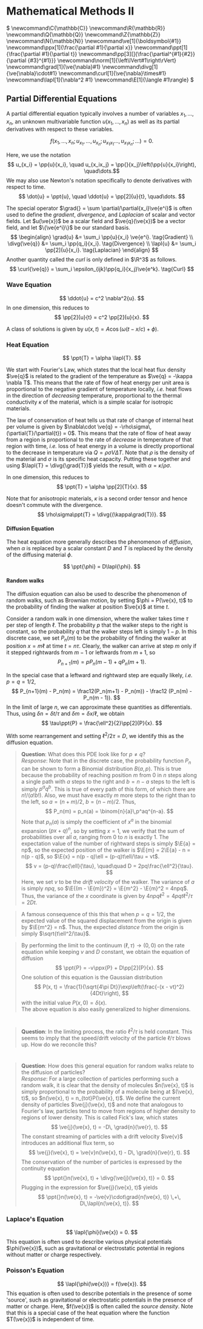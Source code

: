 # Mathematical Methods II

$
\newcommand\C{\mathbb{C}}
\newcommand\R{\mathbb{R}}
\newcommand\Q{\mathbb{Q}}
\newcommand\Z{\mathbb{Z}}
\newcommand\N{\mathbb{N}}
\newcommand\ve[1]{\boldsymbol{#1}}
\newcommand\ppx[1]{\frac{\partial #1}{\partial x}}
\newcommand\ppt[1]{\frac{\partial #1}{\partial t}}
\newcommand\pp[3][]{\frac{\partial^{#1}{#2}}{\partial {#3}^{#1}}}
\newcommand\norm[1]{\left\lVert#1\right\rVert}
\newcommand\grad[1]{\ve{\nabla}#1}
\newcommand\divg[1]{\ve{\nabla}\cdot#1}
\newcommand\curl[1]{\ve{\nabla}\times#1}
\newcommand\lapl[1]{\nabla^2 #1}
\newcommand\E[1]{\langle #1\rangle}
$


## Partial Differential Equations

A partial differential equation typically involves a number of variables $x_1, \dots, x_n$, an unknown multivariable function $u(x_1, \dots, x_n)$ as well as its partial derivatives with respect to these variables.

$$ f\left(x_1, \dots, x_n; u_{x_1}, \dots, u_{x_n}; u_{x_1x_1} \dots, u_{x_1x_n}; \dots\right) = 0. $$

Here, we use the notation
$$ u_{x_i} = \pp{u}{x_i}, \quad u_{x_ix_j} = \pp{}{x_j}\left(\pp{u}{x_i}\right), \quad\dots.$$
We may also use Newton's notation specifically to denote derivatives with respect to time.
$$ \dot{u} = \ppt{u}, \quad \ddot{u} = \pp[2]{u}{t}, \quad\dots. $$

The special operator $\grad{} = \sum \partial/\partial{x_i}\ve{e^i}$ is often used to define the *gradient*, *divergence*, and *Laplacian*  of scalar and vector fields. Let $u(\ve{x})$ be a scalar field and $\ve{q}(\ve{x})$ be a vector field, and let $\{\ve{e^i}\}$ be our standard basis.
$$ \begin{align}
\grad{u} &= \sum_i \pp{u}{x_i} \ve{e^i}. \tag{Gradient} \\
\divg{\ve{q}} &= \sum_i \pp{q_i}{x_i}. \tag{Divergence} \\
\lapl{u} &= \sum_i \pp[2]{u}{x_i}. \tag{Laplacian}
\end{align} $$
Another quantity called the *curl* is only defined in $\R^3$ as follows.
$$ \curl{\ve{q}} = \sum_i \epsilon_{ijk}\pp{q_i}{x_j}\ve{e^k}. 
\tag{Curl} $$

### Wave Equation

$$ \ddot{u} = c^2 \nabla^2{u}. $$
In one dimension, this reduces to
$$ \pp[2]{u}{t} = c^2 \pp[2]{u}{x}. $$

A class of solutions is given by $u(x, t) = A\cos(\omega (t - x/c) + \phi)$.

### Heat Equation

$$ \ppt{T} = \alpha \lapl{T}. $$

We start with Fourier's Law, which states that the local heat flux density $\ve{q}$ is related to the gradient of the temperature as $\ve{q} = -\kappa \nabla T$. 
This means that the rate of flow of heat energy per unit area is proportional to the negative gradient of temperature locally, *i.e.* heat flows in the direction of *decreasing* temperature, proportional to the thermal conductivity $\kappa$ of the material, which is a simple scalar for isotropic materials.

The law of conservation of heat tells us that rate of change of internal heat per volume is given by $\nabla\cdot \ve{q} = -\rho\sigma\,(\partial{T}/\partial{t}) = 0$. This means that the rate of flow of heat away from a region is proportional to the rate of *decrease* in temperature of that region with time, *i.e.* loss of heat energy in a volume is directly proportional to the decrease in temperature via $Q = \rho\sigma V\Delta{T}$. Note that $\rho$ is the density of the material and $\sigma$ is its specific heat capacity.
Putting these together and using $\lapl{T} = \divg{\grad{T}}$ yields the result, with $\alpha = \kappa/\rho\sigma$.

In one dimension, this reduces to
$$ \ppt{T} = \alpha \pp[2]{T}{x}. $$

Note that for anisotropic materials, $\kappa$ is a second order tensor and hence doesn't commute with the divergence.
$$ \rho\sigma\ppt{T} = \divg{(\kappa\grad{T})}. $$


#### Diffusion Equation
The heat equation more generally describes the phenomenon of *diffusion*, when $\alpha$ is replaced by a scalar constant $D$ and $T$ is replaced by the density of the diffusing material $\phi$.

$$ \ppt{\phi} = D\lapl{\phi}. $$

#### Random walks
The diffusion equation can also be used to describe the phenomenon of random walks, such as Brownian motion, by setting $\phi = P(\ve{x}, t)$ to the probability of finding the walker at position $\ve{x}$ at time $t$.

Consider a random walk in one dimension, where the walker takes time $\tau$ per step of length $\ell$. The probability $p$ that the walker steps to the right is constant, so the probability $q$ that the walker steps left is simply $1 - p$. In this discrete case, we set $P_n(m)$ to be the probability of finding the walker at position $x = m\ell$ at time $t = n\tau$. Clearly, the walker can arrive at step $m$ only if it stepped rightwards from $m-1$ or leftwards from $m+1$, so
$$ P_{n + 1}(m) = pP_n(m-1) + qP_n(m+1). $$

In the special case that a leftward and rightward step are equally likely, *i.e.* $p = q = 1/2$, 
$$ P_{n+1}(m) - P_n(m) = \frac12(P_n(m+1) - P_n(m)) - \frac12 (P_n(m) - P_n(m - 1)). $$
In the limit of large $n$, we can approximate these quantities as differentials. Thus, using $\delta n = \delta t /\tau$ and $\delta m = \delta x /\ell$, we obtain
$$ \tau\ppt{P} = \frac{\ell^2}{2}\pp[2]{P}{x}. $$

With some rearrangement and setting $\ell^2/2\tau = D$, we identify this as the diffusion equation.

> **Question**: What does this PDE look like for $p \neq q$?  
> *Response*: Note that in the discrete case, the probability function $P_n$ can be shown to form a Binomial distribution $B(a, p)$. This is true because the probability of reaching position $m$ from $0$ in $n$ steps along a single path with $a$ steps to the right and $b = n - a$ steps to the left is simply $p^aq^b$. This is true of every path of this form, of which there are $n!/(a!b!)$. Also, we must have exactly $m$ more steps to the right than to the left, so $a = (n + m)/2$, $b = (n - m)/2$. Thus,
$$ P_n(m) = p_n(a) = \binom{n}{a}\,p^aq^{n-a}. $$
Note that $p_n(a)$ is simply the coefficient of $x^a$ in the binomial expansion $(px + q)^n$, so by setting $x=1$, we verify that the sum of probabilities over all $a$, ranging from $0$ to $n$ is exactly $1$.
The expectation value of the number of rightward steps is simply $\E{a} = np$, so the expected position of the walker is $\E{m} = 2\E{a} - n = n(p - q)$, so $\E{x} = n(p - q)\ell = (p-q)t\ell/\tau = vt$.
$$ v = (p-q)\frac{\ell}{\tau}, \quad\quad D = 2pq\frac{\ell^2}{\tau}. $$
Here, we set $v$ to be the *drift velocity* of the walker.
The variance of $a$ is simply $npq$, so $\E{(m - \E{m})^2} = \E{m^2} - \E{m}^2 = 4npq$. Thus, the variance of the $x$ coordinate is given by $4npq\ell^2 = 4pqt\ell^2/\tau = 2Dt$.

> A famous consequence of this this that when $p = q = 1/2$, the expected value of the squared displacement from the origin is given by $\E{m^2} = n$. Thus, the expected *distance* from the origin is simply $\sqrt{t\ell^2/\tau}$.

> By performing the limit to the continuum $(\ell, \tau) \to (0, 0)$ on the rate equation while keeping $v$ and $D$ constant, we obtain the equation of diffusion
$$ \ppt{P} = -v\ppx{P} + D\pp[2]{P}{x}. $$
One solution of this equation is the Gaussian distribution
$$ P(x, t) = \frac{1}{\sqrt{4\pi Dt}}\exp\left(\frac{-(x - vt)^2}{4Dt}\right), $$
with the initial value $P(x, 0) = \delta(x)$.  
> The above equation is also easily generalized to higher dimensions.

# 

> **Question**: In the limiting process, the ratio $\ell^2/\tau$ is held constant. This seems to imply that the speed/drift velocity of the particle $\ell/\tau$ blows up. How do we reconcile this?

# 

> **Question**: How does this general equation for random walks relate to the diffusion of particles?  
> *Response*: For a large collection of particles performing such a random walk, it is clear that the density of molecules $n(\ve{x}, t)$ is simply proportional to the probability of a molecule being at $(\ve{x}, t)$, so $n(\ve{x}, t) = n_{tot}P(\ve{x}, t)$. We define the current density of particles $\ve{j}(\ve{x}, t)$ and note that analogous to Fourier's law, particles tend to move from regions of higher density to regions of lower density. This is called Fick's law, which states
$$ \ve{j}(\ve{x}, t) = -D\, \grad{n}(\ve{r}, t). $$
The constant streaming of particles with a drift velocity $\ve{v}$ introduces an additional flux term, so 
$$ \ve{j}(\ve{x}, t) = \ve{v}n(\ve{x}, t) - D\, \grad{n}(\ve{r}, t). $$
The conservation of the number of particles is expressed by the continuity equation
$$ \ppt{}n(\ve{x}, t) + \divg{\ve{j}(\ve{x}, t)} = 0. $$
Plugging in the expression for $\ve{j}(\ve{x}, t)$ yields
$$ \ppt{}n(\ve{x}, t) = -\ve{v}\cdot\grad{n(\ve{x}, t)} \,+\, D\,\lapl{n(\ve{x}, t)}. $$

### Laplace's Equation
$$ \lapl{\phi}(\ve{x}) = 0. $$
This equation is often used to describe various physical potentials $\phi(\ve{x})$, such as gravitational or electrostatic potential in regions without matter or charge respectively.

### Poisson's Equation
$$ \lapl{\phi(\ve{x})} = f(\ve{x}). $$
This equation is often used to describe potentials in the presence of some 'source', such as gravitational or electrostatic potentials in the presence of matter or charge. Here, $f(\ve{x})$ is often called the *source density*. Note that this is a special case of the heat equation where the function $T(\ve{x})$ is independent of time.